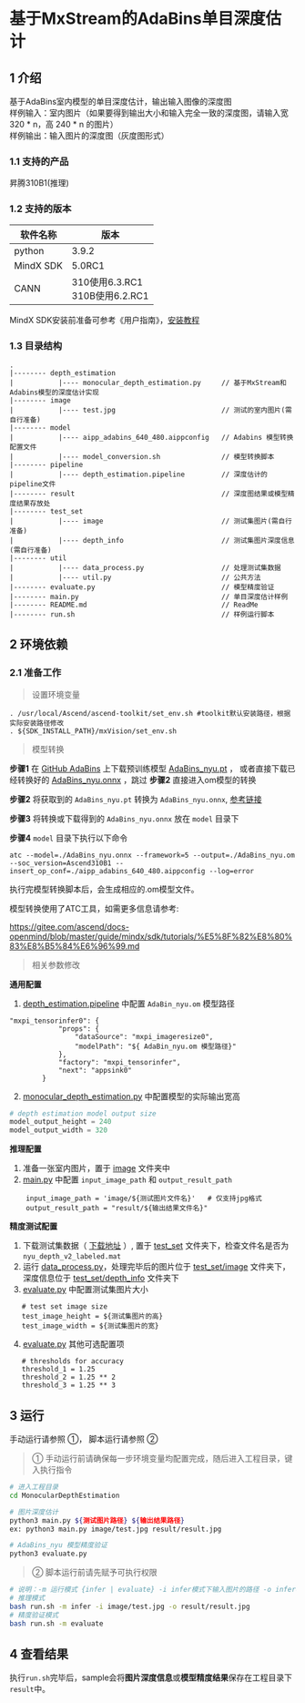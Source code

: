 # 基于MxStream的AdaBins单目深度估计

## 1 介绍

基于AdaBins室内模型的单目深度估计，输出输入图像的深度图 \
样例输入：室内图片（如果要得到输出大小和输入完全一致的深度图，请输入宽 320 * n，高 240 * n 的图片）\
样例输出：输入图片的深度图（灰度图形式）

### 1.1 支持的产品
昇腾310B1(推理)

### 1.2 支持的版本

| 软件名称 | 版本   |
| -------- | ------ |
| python    | 3.9.2     | 
| MindX SDK     |    5.0RC1    |
| CANN | 310使用6.3.RC1<br>310B使用6.2.RC1 |

MindX SDK安装前准备可参考《用户指南》，[安装教程](https://gitee.com/ascend/mindxsdk-referenceapps/blob/master/docs/quickStart/1-1安装SDK开发套件.md)

### 1.3 目录结构
```
.
|-------- depth_estimation
|           |---- monocular_depth_estimation.py     // 基于MxStream和Adabins模型的深度估计实现
|-------- image
|           |---- test.jpg                          // 测试的室内图片(需自行准备)
|-------- model
|           |---- aipp_adabins_640_480.aippconfig   // Adabins 模型转换配置文件
|           |---- model_conversion.sh               // 模型转换脚本
|-------- pipeline
|           |---- depth_estimation.pipeline         // 深度估计的pipeline文件
|-------- result                                    // 深度图结果或模型精度结果存放处
|-------- test_set
|           |---- image                             // 测试集图片(需自行准备)
|           |---- depth_info                        // 测试集图片深度信息(需自行准备)
|-------- util
|           |---- data_process.py                   // 处理测试集数据
|           |---- util.py                           // 公共方法
|-------- evaluate.py                               // 模型精度验证
|-------- main.py                                   // 单目深度估计样例
|-------- README.md                                 // ReadMe
|-------- run.sh                                    // 样例运行脚本

```
## 2 环境依赖

### 2.1 准备工作

> 设置环境变量

```
. /usr/local/Ascend/ascend-toolkit/set_env.sh #toolkit默认安装路径，根据实际安装路径修改
. ${SDK_INSTALL_PATH}/mxVision/set_env.sh
```

> 模型转换

**步骤1** 在 [GitHub AdaBins](https://github.com/shariqfarooq123/AdaBins) 上下载预训练模型 [AdaBins_nyu.pt](https://drive.google.com/drive/folders/1nYyaQXOBjNdUJDsmJpcRpu6oE55aQoLA) ，
或者直接下载已经转换好的 [AdaBins_nyu.onnx](https://mindx.sdk.obs.cn-north-4.myhuaweicloud.com/mindxsdk-referenceapps%20/contrib/MonocularDepthEstimation/AdaBins_nyu.onnx) ，跳过 **步骤2** 直接进入om模型的转换

**步骤2** 将获取到的 `AdaBins_nyu.pt` 转换为 `AdaBins_nyu.onnx`, [参考链接](https://blog.csdn.net/ApathyT/article/details/120834163)

**步骤3** 将转换或下载得到的 `AdaBins_nyu.onnx` 放在 `model` 目录下

**步骤4** `model` 目录下执行以下命令

```
atc --model=./AdaBins_nyu.onnx --framework=5 --output=./AdaBins_nyu.om --soc_version=Ascend310B1 --insert_op_conf=./aipp_adabins_640_480.aippconfig --log=error
```

执行完模型转换脚本后，会生成相应的.om模型文件。

模型转换使用了ATC工具，如需更多信息请参考:

 https://gitee.com/ascend/docs-openmind/blob/master/guide/mindx/sdk/tutorials/%E5%8F%82%E8%80%83%E8%B5%84%E6%96%99.md

> 相关参数修改

**通用配置**
1) [depth_estimation.pipeline](./pipeline/depth_estimation.pipeline) 中配置 `AdaBin_nyu.om` 模型路径
```
"mxpi_tensorinfer0": {
            "props": {
                "dataSource": "mxpi_imageresize0",
                "modelPath": "${ AdaBin_nyu.om 模型路径}"
            },
            "factory": "mxpi_tensorinfer",
            "next": "appsink0"
        }
```
2) [monocular_depth_estimation.py](./depth_estimation/monocular_depth_estimation.py) 中配置模型的实际输出宽高
```python
# depth estimation model output size
model_output_height = 240
model_output_width = 320
```

**推理配置**
1) 准备一张室内图片，置于 [image](./image) 文件夹中
2) [main.py](./main.py) 中配置 `input_image_path` 和 `output_result_path`
```
    input_image_path = 'image/${测试图片文件名}'   # 仅支持jpg格式
    output_result_path = "result/${输出结果文件名}" 
```

**精度测试配置**
1) 下载测试集数据（ [下载地址](http://horatio.cs.nyu.edu/mit/silberman/nyu_depth_v2/nyu_depth_v2_labeled.mat) ）, 
   置于 [test_set](./test_set) 文件夹下，检查文件名是否为 `nyu_depth_v2_labeled.mat`
2) 运行 [data_process.py](./util/data_process.py)，处理完毕后的图片位于 [test_set/image](./test_set/image) 文件夹下，
   深度信息位于 [test_set/depth_info](./test_set/depth_info) 文件夹下 
3) [evaluate.py](./evaluate.py) 中配置测试集图片大小
```
   # test set image size
   test_image_height = ${测试集图片的高}
   test_image_width = ${测试集图片的宽}
```
4) [evaluate.py](./evaluate.py) 其他可选配置项
```
   # thresholds for accuracy
   threshold_1 = 1.25
   threshold_2 = 1.25 ** 2
   threshold_3 = 1.25 ** 3
```

## 3 运行
手动运行请参照 ①， 脚本运行请参照 ②
> ① 手动运行前请确保每一步环境变量均配置完成，随后进入工程目录，键入执行指令
```bash
# 进入工程目录
cd MonocularDepthEstimation

# 图片深度估计
python3 main.py ${测试图片路径} ${输出结果路径}
ex: python3 main.py image/test.jpg result/result.jpg

# AdaBins_nyu 模型精度验证
python3 evaluate.py
```

> ② 脚本运行前请先赋予可执行权限
```bash
# 说明：-m 运行模式 {infer | evaluate} -i infer模式下输入图片的路径 -o infer模式下输出结果的路径
# 推理模式
bash run.sh -m infer -i image/test.jpg -o result/result.jpg
# 精度验证模式
bash run.sh -m evaluate
```

## 4 查看结果
执行`run.sh`完毕后，sample会将**图片深度信息**或**模型精度结果**保存在工程目录下`result`中。